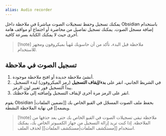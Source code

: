 ```yaml
---
alias: Audio recorder
---
```


يمكنك تسجيل وحفظ تسجيلات الصوت مباشرةً في ملاحظة داخل Obsidian باستخدام إضافة مسجل الصوت. يمكنك تسجيل تفاصيل من محاضرة أو اجتماع أو مواقف هامة أخرى حيث لا يمكنك الكتابة بسرعة كافية.

> [!note] ملاحظة
> قبل البدء، تأكد من أن حاسوبك مُهيأ بميكروفون ومجهز للاستخدام.

## تسجيل الصوت في ملاحظة

1. أنشئ ملاحظة جديدة أو افتح ملاحظة موجودة.
2. في الشريط الجانبي، انقر على **بدء/إيقاف التسجيل** (رمز الميكروفون) لبدء التسجيل. يبدأ التسجيل فور تغيير لون الرمز.
3. انقر على الرمز مرة أخرى لإيقاف التسجيل وإضافته إلى ملاحظتك.

يقوم Obsidian بحفظ ملف الصوت المسجّل في القبو الخاص بك [[تضمين الملفات|ويضمه]] في نهاية الملاحظة النشطة.

> [!note] ملاحظة
> تبقى تسجيلات الصوت في القبو الخاص بك حتى بعد حذفها من الملاحظة. إذا كنت تريد إزالة التسجيل من جهاز الكمبيوتر الخاص بك، يمكنك استخدام [[مستكشف الملفات|مستكشف الملفات]] لحذف الملف.
